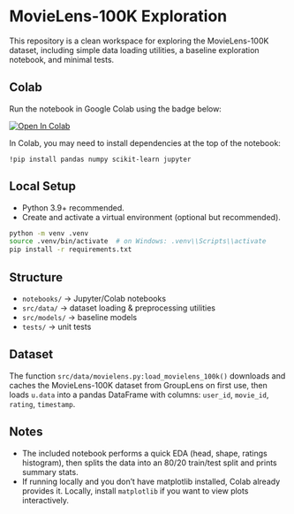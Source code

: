 # MovieLens-100K Exploration

This repository is a clean workspace for exploring the MovieLens-100K dataset, including simple data loading utilities, a baseline exploration notebook, and minimal tests.

## Colab

Run the notebook in Google Colab using the badge below:

[![Open In Colab](https://colab.research.google.com/assets/colab-badge.svg)](COLAB_LINK_PLACEHOLDER)

In Colab, you may need to install dependencies at the top of the notebook:

```
!pip install pandas numpy scikit-learn jupyter
```

## Local Setup

- Python 3.9+ recommended.
- Create and activate a virtual environment (optional but recommended).

```bash
python -m venv .venv
source .venv/bin/activate  # on Windows: .venv\\Scripts\\activate
pip install -r requirements.txt
```

## Structure

- `notebooks/` → Jupyter/Colab notebooks
- `src/data/` → dataset loading & preprocessing utilities
- `src/models/` → baseline models
- `tests/` → unit tests

## Dataset

The function `src/data/movielens.py:load_movielens_100k()` downloads and caches the MovieLens-100K dataset from GroupLens on first use, then loads `u.data` into a pandas DataFrame with columns: `user_id`, `movie_id`, `rating`, `timestamp`.

## Notes

- The included notebook performs a quick EDA (head, shape, ratings histogram), then splits the data into an 80/20 train/test split and prints summary stats.
- If running locally and you don’t have matplotlib installed, Colab already provides it. Locally, install `matplotlib` if you want to view plots interactively.

